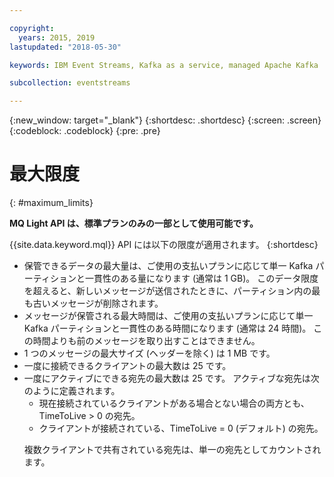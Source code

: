 ```yaml
---

copyright:
  years: 2015, 2019
lastupdated: "2018-05-30"

keywords: IBM Event Streams, Kafka as a service, managed Apache Kafka

subcollection: eventstreams

---
```


{:new_window: target="_blank"}
{:shortdesc: .shortdesc}
{:screen: .screen}
{:codeblock: .codeblock}
{:pre: .pre}

<!-- 15/11/18: info moved to eventstreams075.md, moved because of doc app changes -->
# 最大限度
{: #maximum_limits}

**MQ Light API は、標準プランのみの一部として使用可能です。**
<br/>

{{site.data.keyword.mql}} API には以下の限度が適用されます。
{:shortdesc}

* 保管できるデータの最大量は、ご使用の支払いプランに応じて単一 Kafka パーティションと一貫性のある量になります (通常は 1 GB)。 このデータ限度を超えると、新しいメッセージが送信されたときに、パーティション内の最も古いメッセージが削除されます。
* メッセージが保管される最大時間は、ご使用の支払いプランに応じて単一 Kafka パーティションと一貫性のある時間になります (通常は 24 時間)。 この時間よりも前のメッセージを取り出すことはできません。
* 1 つのメッセージの最大サイズ (ヘッダーを除く) は 1 MB です。
* 一度に接続できるクライアントの最大数は 25 です。
* 一度にアクティブにできる宛先の最大数は 25 です。 アクティブな宛先は次のように定義されます。
  - 現在接続されているクライアントがある場合とない場合の両方とも、TimeToLive > 0 の宛先。
  - クライアントが接続されている、TimeToLive = 0 (デフォルト) の宛先。 
  <p>複数クライアントで共有されている宛先は、単一の宛先としてカウントされます。</p>
